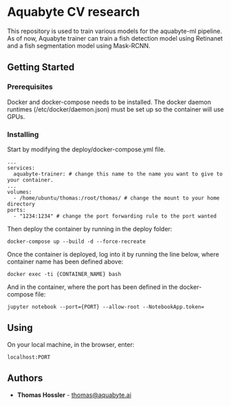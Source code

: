 # Aquabyte CV research

This repository is used to train various models for the aquabyte-ml pipeline. As of now, Aquabyte trainer can train a 
fish detection model using Retinanet and a fish segmentation model using Mask-RCNN. 

## Getting Started


### Prerequisites

Docker and docker-compose needs to be installed. The docker daemon runtimes (/etc/docker/daemon.json) must be set up so 
the container will use GPUs.


### Installing

Start by modifying the deploy/docker-compose.yml file.
```
...
services:
  aquabyte-trainer: # change this name to the name you want to give to your container.
...
volumes:
  - /home/ubuntu/thomas:/root/thomas/ # change the mount to your home directory
ports:
  - "1234:1234" # change the port forwarding rule to the port wanted
 ```

Then deploy the container by running in the deploy folder:

```
docker-compose up --build -d --force-recreate
```

Once the container is deployed, log into it by running the line below, where container name has been defined above:

```
docker exec -ti {CONTAINER_NAME} bash
```

And in the container, where the port has been defined in the docker-compose file:

```
jupyter notebook --port={PORT} --allow-root --NotebookApp.token=
```

## Using

On your local machine, in the browser, enter:
```
localhost:PORT
```

## Authors

* **Thomas Hossler** - thomas@aquabyte.ai

